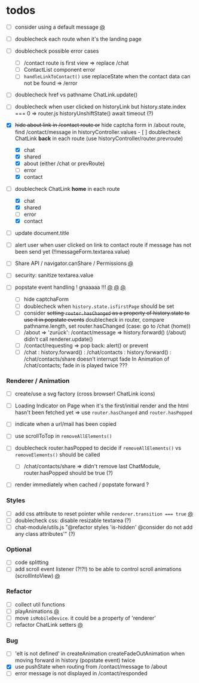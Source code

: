 # todos

- [ ] consider using a default message [@](src/controller/error-controller.js)
- [ ] doublecheck each route when it's the landing page
- [ ] doublecheck possible error cases

  - [ ] /contact route is first view => replace /chat
  - [ ] ContactList component error
  - [ ] `handleLinkToContact()` use replaceState when the contact data can not be found => /error

- [ ] doublecheck href vs pathname ChatLink.update()
- [ ] doublecheck when user clicked on historyLink but history.state.index === 0 => router.js historyUnshiftState() await timeout (?)
- [x] ~~hide about link in /contact route or~~ hide captcha form in /about route, find /contact/message in historyController.values - [ ] doublecheck ChatLink **back** in each route (use historyController/router.prevroute)

  - [x] chat
  - [x] shared
  - [x] about (either /chat or prevRoute)
  - [ ] error
  - [x] contact

- [ ] doublecheck ChatLink **home** in each route

  - [x] chat
  - [x] shared
  - [ ] error
  - [x] contact

- [ ] update document.title
- [ ] alert user when user clicked on link to contact route if message has not been send yet (!!messageForm.textarea.value)
- [ ] Share API / navigator.canShare / Permissions [@](src/listener/button-handler.js)
- [ ] security: sanitize textarea.value
- [ ] popstate event handling ! gnaaaaa !!! [@](src/handler/event/handle-popstate.js#30) [@](src/handler/event/handle-popstate.js#73) [@](src/router/router.js#43)
  - [ ] hide captchaForm
  - [ ] doublecheck when `history.state.isfirstPage` should be set
  - [ ] consider ~~setting `router.hasChanged` as a property of history.state to use it in popstate events~~ doublecheck in router, compare pathname.length, set router.hasChanged (case: go to /chat (home))
  - [ ] /about => 'zurück': /contact/message => history.forward() (/about) didn't call renderer.update()
  - [ ] /contact/requesting => pop back: alert() or prevent
  - [ ] /chat : history.forward() : /chat/contacts : history.forward() : /chat/contacts/share doesn't interrupt fade In Animation of /chat/contacts; fade in is played twice ???

### Renderer / Animation

- [ ] create/use a svg factory (cross browser! ChatLink icons)
- [ ] Loading Indicator on Page when it's the first/initial render and the html hasn't been fetched yet => use `router.hasChanged` and `router.hasPopped`
- [ ] indicate when a url/mail has been copied
- [ ] use scrollToTop in `removeAllElements()`
- [ ] doublecheck router.hasPopped to decide if `removeAllElements()` vs `removeElements()` should be called

  - [ ] /chat/contacts/share => didn't remove last ChatModule, router.hasPopped should be true (?)

- [ ] render immediately when cached / popstate forward ?

### Styles

- [ ] add css attribute to reset pointer while `renderer.transition === true` [@](src/renderer/renderer.js#43)
- [ ] doublecheck css: disable resizable textarea (?)
- [ ] chat-module/utils.js "@refactor styles 'is-hidden' @consider do not add any class attributes'" (?)

### Optional

- [ ] code splitting
- [ ] add scroll event listener (?!?!) to be able to control scroll animations (scrollIntoView) [@](src/renderer/removeElements.js#31)

### Refactor

- [ ] collect util functions
- [ ] playAnimations [@](src/renderer/animation/animator.js#150)
- [ ] move `isMobileDevice`. it could be a property of 'renderer'
- [ ] refactor ChatLink setters [@](src/components/chat-module/utils.js#142)

### Bug

- [ ] 'elt is not defined' in createAnimation createFadeOutAnimation when moving forward in history (popstate event) twice
- [x] use pushState when routing from /contact/message to /about
- [ ] error message is not displayed in /contact/responded
